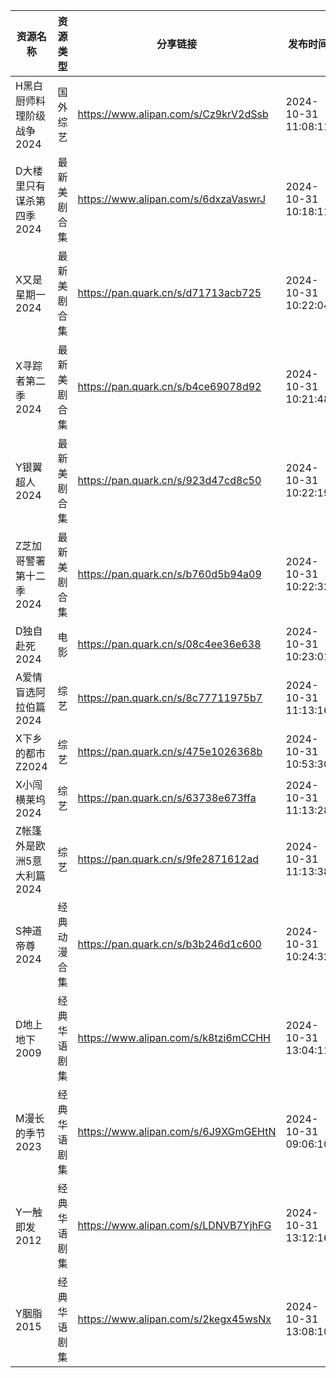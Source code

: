 | 资源名称             | 资源类型   | 分享链接                                 | 发布时间                |
| ---------------- | ------ | ------------------------------------ | ------------------- |
| H黑白厨师料理阶级战争2024  | 国外综艺   | https://www.alipan.com/s/Cz9krV2dSsb | 2024-10-31 11:08:11 |
| D大楼里只有谋杀第四季2024  | 最新美剧合集 | https://www.alipan.com/s/6dxzaVaswrJ | 2024-10-31 10:18:11 |
| X又是星期一2024       | 最新美剧合集 | https://pan.quark.cn/s/d71713acb725  | 2024-10-31 10:22:04 |
| X寻踪者第二季2024      | 最新美剧合集 | https://pan.quark.cn/s/b4ce69078d92  | 2024-10-31 10:21:48 |
| Y银翼超人2024        | 最新美剧合集 | https://pan.quark.cn/s/923d47cd8c50  | 2024-10-31 10:22:19 |
| Z芝加哥警署第十二季2024   | 最新美剧合集 | https://pan.quark.cn/s/b760d5b94a09  | 2024-10-31 10:22:32 |
| D独自赴死2024        | 电影     | https://pan.quark.cn/s/08c4ee36e638  | 2024-10-31 10:23:01 |
| A爱情盲选阿拉伯篇2024    | 综艺     | https://pan.quark.cn/s/8c77711975b7  | 2024-10-31 11:13:16 |
| X下乡的都市Z2024      | 综艺     | https://pan.quark.cn/s/475e1026368b  | 2024-10-31 10:53:30 |
| X小闯横莱坞2024       | 综艺     | https://pan.quark.cn/s/63738e673ffa  | 2024-10-31 11:13:28 |
| Z帐篷外是欧洲5意大利篇2024 | 综艺     | https://pan.quark.cn/s/9fe2871612ad  | 2024-10-31 11:13:38 |
| S神道帝尊2024        | 经典动漫合集 | https://pan.quark.cn/s/b3b246d1c600  | 2024-10-31 10:24:32 |
| D地上地下2009        | 经典华语剧集 | https://www.alipan.com/s/k8tzi6mCCHH | 2024-10-31 13:04:11 |
| M漫长的季节2023       | 经典华语剧集 | https://www.alipan.com/s/6J9XGmGEHtN | 2024-10-31 09:06:10 |
| Y一触即发2012        | 经典华语剧集 | https://www.alipan.com/s/LDNVB7YjhFG | 2024-10-31 13:12:16 |
| Y胭脂2015          | 经典华语剧集 | https://www.alipan.com/s/2kegx45wsNx | 2024-10-31 13:08:10 |
